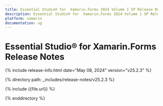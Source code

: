 ```yaml
---
title: Essential Studio® for  Xamarin.Forms 2024 Volume 1 SP Release Release Notes  
description: Essential Studio® for  Xamarin.Forms 2024 Volume 1 SP Release Release Notes  
platform: xamarin
documentation: ug
---
```


# Essential Studio® for  Xamarin.Forms  Release Notes  

{% include release-info.html date="May 08, 2024"  version="v25.2.3" %} 

{% directory path: _includes/release-notes/v25.2.3 %}

{% include {{file.url}} %}

{% enddirectory %}